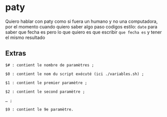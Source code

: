 # paty

Quiero hablar con paty como si fuera un humano y no una computadora, por el momento cuando quiero saber algo paso codigos 
estilo: ```date``` para saber que fecha es pero lo que quiero es que escribir ```que fecha es``` y tener el mismo resultado



 
## Extras



    $# : contient le nombre de paramètres ;

    $0 : contient le nom du script exécuté (ici ./variables.sh) ;

    $1 : contient le premier paramètre ;

    $2 : contient le second paramètre ;

    … ;

    $9 : contient le 9e paramètre.


